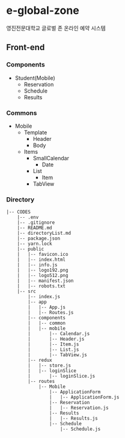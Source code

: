 # e-global-zone

영진전문대학교 글로벌 존 온라인 예약 시스템

## Front-end

### Components

-   Student(Mobile)
    -   Reservation
    -   Schedule
    -   Results

### Commons

-   Mobile
    -   Template
        -   Header
        -   Body
    -   Items
        -   SmallCalendar
            -   Date
        -   List
            -   Item
        -   TabView

### Directory

```
|-- CODES
    |-- .env
    |-- .gitignore
    |-- README.md
    |-- directoryList.md
    |-- package.json
    |-- yarn.lock
    |-- public
    |   |-- favicon.ico
    |   |-- index.html
    |   |-- info.js
    |   |-- logo192.png
    |   |-- logo512.png
    |   |-- manifest.json
    |   |-- robots.txt
    |-- src
        |-- index.js
        |-- app
        |   |-- App.js
        |   |-- Routes.js
        |-- components
        |   |-- common
        |   |-- mobile
        |       |-- Calendar.js
        |       |-- Header.js
        |       |-- Item.js
        |       |-- List.js
        |       |-- TabView.js
        |-- redux
        |   |-- store.js
        |   |-- loginSlice
        |       |-- loginSlice.js
        |-- routes
            |-- Mobile
                |-- ApplicationForm
                |   |-- ApplicationForm.js
                |-- Reservation
                |   |-- Reservation.js
                |-- Results
                |   |-- Results.js
                |-- Schedule
                    |-- Schedule.js

```

